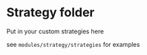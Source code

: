 # Strategy folder

Put in your custom strategies here

see `modules/strategy/strategies` for examples
